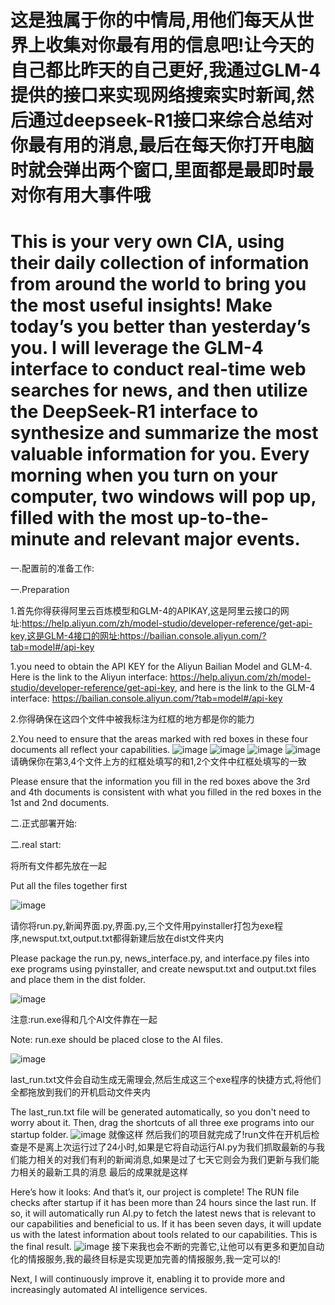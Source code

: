 # 这是独属于你的中情局,用他们每天从世界上收集对你最有用的信息吧!让今天的自己都比昨天的自己更好,我通过GLM-4提供的接口来实现网络搜索实时新闻,然后通过deepseek-R1接口来综合总结对你最有用的消息,最后在每天你打开电脑时就会弹出两个窗口,里面都是最即时最对你有用大事件哦

# This is your very own CIA, using their daily collection of information from around the world to bring you the most useful insights! Make today’s you better than yesterday’s you. I will leverage the GLM-4 interface to conduct real-time web searches for news, and then utilize the DeepSeek-R1 interface to synthesize and summarize the most valuable information for you. Every morning when you turn on your computer, two windows will pop up, filled with the most up-to-the-minute and relevant major events.
一.配置前的准备工作:

一.Preparation

1.首先你得获得阿里云百炼模型和GLM-4的APIKAY,这是阿里云接口的网址:https://help.aliyun.com/zh/model-studio/developer-reference/get-api-key,这是GLM-4接口的网址:https://bailian.console.aliyun.com/?tab=model#/api-key

1.you need to obtain the API KEY for the Aliyun Bailian Model and GLM-4. Here is the link to the Aliyun interface: https://help.aliyun.com/zh/model-studio/developer-reference/get-api-key, and here is the link to the GLM-4 interface: https://bailian.console.aliyun.com/?tab=model#/api-key

2.你得确保在这四个文件中被我标注为红框的地方都是你的能力

2.You need to ensure that the areas marked with red boxes in these four documents all reflect your capabilities.
![image](https://github.com/user-attachments/assets/e455de5a-b8b8-4059-970c-19ab0ab67f33)
![image](https://github.com/user-attachments/assets/5771f5a8-67a4-4a46-b653-6cc85e31a458)
![image](https://github.com/user-attachments/assets/1822f904-092a-46bb-826b-c3a07bd2e51d)
![image](https://github.com/user-attachments/assets/8f35f591-71e7-4e52-8798-b570077ba2c1)
请确保你在第3,4个文件上方的红框处填写的和1,2个文件中红框处填写的一致

Please ensure that the information you fill in the red boxes above the 3rd and 4th documents is consistent with what you filled in the red boxes in the 1st and 2nd documents.

二.正式部署开始:

二.real start:

将所有文件都先放在一起

Put all the files together first

![image](https://github.com/user-attachments/assets/878da9a0-2016-4e2d-b219-773e3c951b7f)

请你将run.py,新闻界面.py,界面.py,三个文件用pyinstaller打包为exe程序,newsput.txt,output.txt都得新建后放在dist文件夹内

Please package the run.py, news_interface.py, and interface.py files into exe programs using pyinstaller, and create newsput.txt and output.txt files and place them in the dist folder.

![image](https://github.com/user-attachments/assets/3b2d7196-e5fb-47a3-a7f4-8059fe086fad)

注意:run.exe得和几个AI文件靠在一起

Note: run.exe should be placed close to the AI files.

![image](https://github.com/user-attachments/assets/9d3fc367-d846-4f94-9b33-ab9204db5965)

last_run.txt文件会自动生成无需理会,然后生成这三个exe程序的快捷方式,将他们全都拖放到我们的开机启动文件夹内

The last_run.txt file will be generated automatically, so you don't need to worry about it. Then, drag the shortcuts of all three exe programs into our startup folder.
![image](https://github.com/user-attachments/assets/dcd1889f-5218-4ce2-b001-0f305be3b9df)
就像这样
然后我们的项目就完成了!run文件在开机后检查是不是离上次运行过了24小时,如果是它将自动运行AI.py为我们抓取最新的与我们能力相关的对我们有利的新闻消息,如果是过了七天它则会为我们更新与我们能力相关的最新工具的消息
最后的成果就是这样

Here’s how it looks:
And that’s it, our project is complete! The RUN file checks after startup if it has been more than 24 hours since the last run. If so, it will automatically run AI.py to fetch the latest news that is relevant to our capabilities and beneficial to us. If it has been seven days, it will update us with the latest information about tools related to our capabilities.
This is the final result.
![image](https://github.com/user-attachments/assets/130c14f4-ae1b-403d-abcb-590ab146c369)
接下来我也会不断的完善它,让他可以有更多和更加自动化的情报服务,我的最终目标是实现更加完善的情报服务,我一定可以的!

Next, I will continuously improve it, enabling it to provide more and increasingly automated AI intelligence services.
